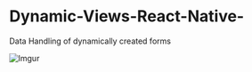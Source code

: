 # Dynamic-Views-React-Native-
Data Handling of dynamically created forms

![Imgur](https://i.imgur.com/oNl5z9O.png)
